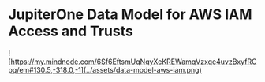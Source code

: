 # JupiterOne Data Model for AWS IAM Access and Trusts



![https://my.mindnode.com/6Sf6EftsmUqNqyXeKREWamqVzxqe4uvzBxyfRCpq/em#130.5,-318.0,-1](../assets/data-model-aws-iam.png)